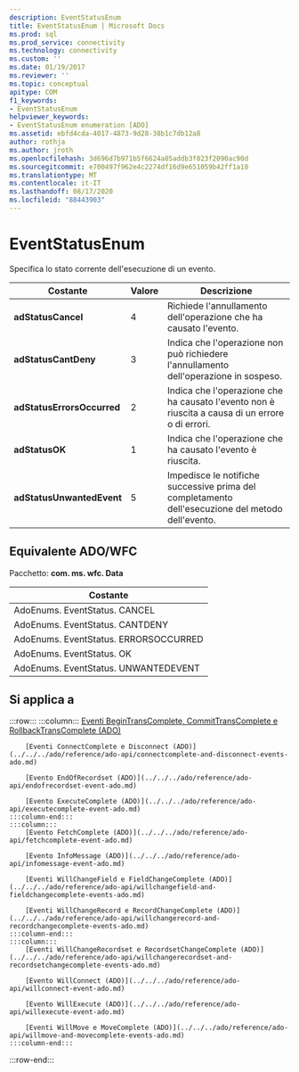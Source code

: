```yaml
---
description: EventStatusEnum
title: EventStatusEnum | Microsoft Docs
ms.prod: sql
ms.prod_service: connectivity
ms.technology: connectivity
ms.custom: ''
ms.date: 01/19/2017
ms.reviewer: ''
ms.topic: conceptual
apitype: COM
f1_keywords:
- EventStatusEnum
helpviewer_keywords:
- EventStatusEnum enumeration [ADO]
ms.assetid: ebfd4cda-4017-4873-9d28-38b1c7db12a8
author: rothja
ms.author: jroth
ms.openlocfilehash: 3d696d7b971b5f6624a85addb3f023f2090ac90d
ms.sourcegitcommit: e700497f962e4c2274df16d9e651059b42ff1a10
ms.translationtype: MT
ms.contentlocale: it-IT
ms.lasthandoff: 08/17/2020
ms.locfileid: "88443903"
---
```

# <a name="eventstatusenum"></a>EventStatusEnum
Specifica lo stato corrente dell'esecuzione di un evento.  
  
|Costante|Valore|Descrizione|  
|--------------|-----------|-----------------|  
|**adStatusCancel**|4|Richiede l'annullamento dell'operazione che ha causato l'evento.|  
|**adStatusCantDeny**|3|Indica che l'operazione non può richiedere l'annullamento dell'operazione in sospeso.|  
|**adStatusErrorsOccurred**|2|Indica che l'operazione che ha causato l'evento non è riuscita a causa di un errore o di errori.|  
|**adStatusOK**|1|Indica che l'operazione che ha causato l'evento è riuscita.|  
|**adStatusUnwantedEvent**|5|Impedisce le notifiche successive prima del completamento dell'esecuzione del metodo dell'evento.|  
  
## <a name="adowfc-equivalent"></a>Equivalente ADO/WFC  
 Pacchetto: **com. ms. wfc. Data**  
  
|Costante|  
|--------------|  
|AdoEnums. EventStatus. CANCEL|  
|AdoEnums. EventStatus. CANTDENY|  
|AdoEnums. EventStatus. ERRORSOCCURRED|  
|AdoEnums. EventStatus. OK|  
|AdoEnums. EventStatus. UNWANTEDEVENT|  
  
## <a name="applies-to"></a>Si applica a  

:::row:::
    :::column:::
        [Eventi BeginTransComplete, CommitTransComplete e RollbackTransComplete (ADO)](../../../ado/reference/ado-api/begintranscomplete-committranscomplete-and-rollbacktranscomplete-events-ado.md)  

        [Eventi ConnectComplete e Disconnect (ADO)](../../../ado/reference/ado-api/connectcomplete-and-disconnect-events-ado.md)  

        [Evento EndOfRecordset (ADO)](../../../ado/reference/ado-api/endofrecordset-event-ado.md)  

        [Evento ExecuteComplete (ADO)](../../../ado/reference/ado-api/executecomplete-event-ado.md)  
    :::column-end:::
    :::column:::
        [Evento FetchComplete (ADO)](../../../ado/reference/ado-api/fetchcomplete-event-ado.md)  

        [Evento InfoMessage (ADO)](../../../ado/reference/ado-api/infomessage-event-ado.md)  

        [Eventi WillChangeField e FieldChangeComplete (ADO)](../../../ado/reference/ado-api/willchangefield-and-fieldchangecomplete-events-ado.md)  

        [Eventi WillChangeRecord e RecordChangeComplete (ADO)](../../../ado/reference/ado-api/willchangerecord-and-recordchangecomplete-events-ado.md)  
    :::column-end:::
    :::column:::
        [Eventi WillChangeRecordset e RecordsetChangeComplete (ADO)](../../../ado/reference/ado-api/willchangerecordset-and-recordsetchangecomplete-events-ado.md)  

        [Evento WillConnect (ADO)](../../../ado/reference/ado-api/willconnect-event-ado.md)  

        [Evento WillExecute (ADO)](../../../ado/reference/ado-api/willexecute-event-ado.md)  

        [Eventi WillMove e MoveComplete (ADO)](../../../ado/reference/ado-api/willmove-and-movecomplete-events-ado.md)  
    :::column-end:::
:::row-end:::
